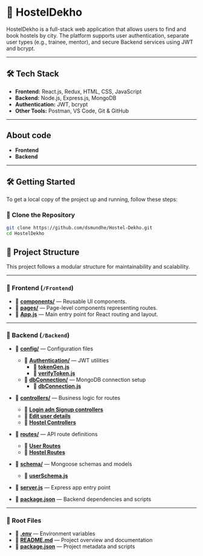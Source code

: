 # 🏨 HostelDekho

HostelDekho is a full-stack web application that allows users to find and book hostels by city. The platform supports user authentication, separate user types (e.g., trainee, mentor), and secure Backend services using JWT and bcrypt.

---

## 🛠 Tech Stack

- **Frontend:** React.js, Redux, HTML, CSS, JavaScript
- **Backend:** Node.js, Express.js, MongoDB
- **Authentication:** JWT, bcrypt
- **Other Tools:** Postman, VS Code, Git & GitHub

---

## About code
- **Frontend**
- **Backend**
 ---

## 🛠️ Getting Started

To get a local copy of the project up and running, follow these steps:

### 🔄 Clone the Repository

```bash
git clone https://github.com/dsmundhe/Hostel-Dekho.git
cd HostelDekho
```

## 📁 Project Structure

This project follows a modular structure for maintainability and scalability.

---

### 🚀 Frontend (`/Frontend`)

- 📁 **[components/](frontend/src/components/)** — Reusable UI components.
- 📁 **[pages/](frontend/src/pages/)** — Page-level components representing routes.
- 📄 **[App.js](frontend/src/App.js)** — Main entry point for React routing and layout.

---

### 🔧 Backend (`/Backend`)

- 📁 **[config/](Backend/config/)** — Configuration files

  - 📁 **[Authentication/](Backend/config/Authentication/)** — JWT utilities
    - 📄 **[tokenGen.js](Backend/config/Authentication/tokenGen.js)**
    - 📄 **[verifyToken.js](Backend/config/Authentication/varifyToken.js)**
  - 📁 **[dbConnection/](Backend/config/dbConnection/)** — MongoDB connection setup
    - 📄 **[dbConnection.js](Backend/config/dbConnection/dbConnection.js)**

- 📁 **[controllers/](Backend/controllers/)** — Business logic for routes

  - 📄 **[Login adn Signup controllers](Backend/controllers/loginAndSignup.js)**
  - 📄 **[Edit user details](Backend/controllers/editUserDetails.js)**
  - 📄 **[Hostel Controllers](Backend/controllers/hostelControllers.js)**

- 📁 **[routes/](Backend/routes/)** — API route definitions

  - 📄 **[User Routes](Backend/routes/userRoutes.js)**
  - 📄 **[Hostel Routes](Backend/routes/hostelRoutes.js)**

- 📁 **[schema/](Backend/schema/)** — Mongoose schemas and models

  - 📄 **[userSchema.js](Backend/schema/userSchema.js)**

- 📄 **[server.js](Backend/index.js)** — Express app entry point
- 📄 **[package.json](Backend/package.json)** — Backend dependencies and scripts

---

### 📄 Root Files

- 📄 **[.env](Backend/)** — Environment variables
- 📄 **[README.md](README.md)** — Project overview and documentation
- 📄 **[package.json](Backend/package.json)** — Project metadata and scripts
